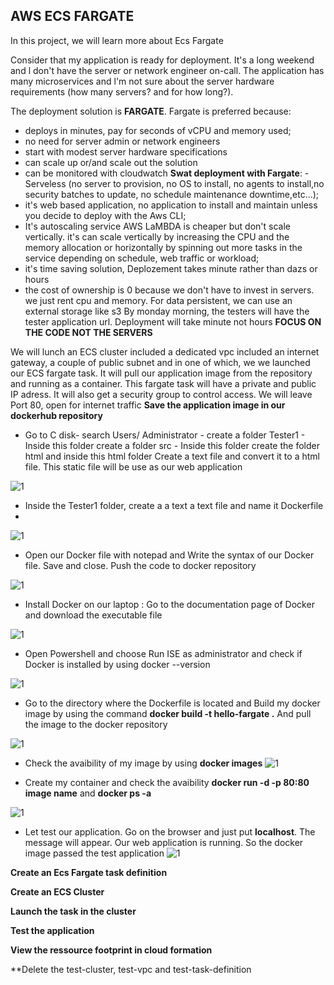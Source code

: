 ## AWS ECS FARGATE
In this project, we will learn more about Ecs Fargate

Consider that my application is ready for deployment. It's a long weekend and l don't have the server or network engineer on-call. The application has many microservices and l'm not sure about the server hardware requirements (how many servers? and for how long?).

The deployment solution is **FARGATE**. Fargate is preferred because:
- deploys in minutes, pay for seconds of vCPU and memory used;
- no need for server admin or network engineers
- start with modest server hardware specifications
- can scale up or/and scale out the solution
- can be monitored with cloudwatch
**Swat deployment with Fargate**: 
-Serveless (no server to provision, no OS to install, no agents to install,no security batches to update, no schedule maintenance downtime,etc...);
- it's web based application, no application to install and maintain unless you decide to deploy with the Aws CLI;
- It's autoscaling service AWS LaMBDA is cheaper but don't scale vertically. it's can scale vertically by increasing the CPU and the memory allocation or horizontally by spinning out more tasks in the service depending on schedule, web traffic or workload;
- it's time saving solution, Deplozement takes minute rather than dazs or hours
- the cost of ownership is 0 because we don't have to invest in servers. we just rent cpu and memory.
For data persistent, we can use an external storage like s3
By monday morning, the testers will have the tester application url. Deployment will take minute not hours
 **FOCUS ON THE CODE NOT THE SERVERS**

We will lunch an ECS cluster included a dedicated vpc included an internet gateway, a couple of public subnet and in one of which, we we launched our ECS fargate task. It will pull our application image from the repository and running as a container. This fargate task will have a private and public IP adress. It will also get a security group to control access. We will leave Port 80, open for internet traffic
**Save the application image in our dockerhub repository**
- Go to C disk- search Users/ Administrator - create a folder Tester1 - Inside this folder create a folder src - Inside this folder create the folder html and inside this html folder Create a text file and convert it to a html file. This static file will be use as our web application 

![1](https://user-images.githubusercontent.com/102819001/234862525-2b5967b7-4faf-46da-88d3-32aba6d6cf42.png)

- Inside the Tester1 folder, create a a text a text file and name it Dockerfile
-
![1](https://user-images.githubusercontent.com/102819001/234863703-ed15ca0b-e5b6-4851-aaae-0e386baefb6f.png)
 
 - Open our Docker file with notepad and Write the syntax of our Docker file. Save and close. Push the code to docker repository
 
 ![1](https://user-images.githubusercontent.com/102819001/234864312-c589dc78-924b-4cdb-954f-6c8e9e98d054.png)

- Install Docker on our laptop : Go to the documentation page of Docker and download the executable file

![1](https://user-images.githubusercontent.com/102819001/234865149-306061bc-b716-4390-9978-0c8e1b70976a.png)
 - Open Powershell and choose Run ISE as administrator and check if Docker is installed by using docker --version
 
![1](https://user-images.githubusercontent.com/102819001/234865886-bc5010fa-9b8e-4573-8848-f9125b38de22.png)

- Go to the directory where the Dockerfile is located and Build my docker image by using the command **docker build -t hello-fargate .** And pull the image to the docker repository

![1](https://user-images.githubusercontent.com/102819001/234869035-a58678be-88ba-4fba-8d79-a0b2a5e145ec.png)

- Check the avaibility of my image by using **docker images**
![1](https://user-images.githubusercontent.com/102819001/234870309-6260bfd0-8183-48e3-9399-8a7bd57d9c0e.png)

- Create my container and check the avaibility **docker run -d -p 80:80 image name** and **docker ps -a**

![1](https://user-images.githubusercontent.com/102819001/234867573-2ef93094-eda6-44c3-a7aa-7c7595d3f900.png)

- Let test our application. Go on the browser and just put **localhost**. The message will appear. Our web application is running. So the docker image passed the test application
![1](https://user-images.githubusercontent.com/102819001/234871452-4ce12b6d-d0f1-4edc-8b35-c527b8160540.png)

**Create an Ecs Fargate task definition**


**Create an ECS Cluster**


**Launch the task in the cluster**


**Test the application**



**View the ressource footprint in cloud formation**


**Delete the test-cluster, test-vpc and test-task-definition
